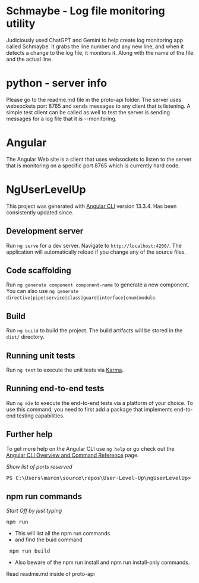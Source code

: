 # Schmaybe - Log file monitoring utility

Judiciously used ChatGPT and Gemini to help create log monitoring app called Schmaybe.  It grabs the line number and any new line, and when it detects a change to the log file, it monitors it.  Along with the name of the file and the actual line.

# python - server info

Please go to the readme.md file in the proto-api folder.  The server uses websockets port 8765 and sends messages to any client that is listening.   A simple test client can be called as well to test the server is sending messages for a log file that it is --monitoring.

# Angular

The Angular Web site is a client that uses websockets to listen to the server that is monitoring on a specific port 8765 which is currently hard code.

# NgUserLevelUp

This project was generated with [Angular CLI](https://github.com/angular/angular-cli) version 13.3.4.   Has been consistently updated since.

## Development server

Run `ng serve` for a dev server. Navigate to `http://localhost:4200/`. The application will automatically reload if you change any of the source files.

## Code scaffolding

Run `ng generate component component-name` to generate a new component. You can also use `ng generate directive|pipe|service|class|guard|interface|enum|module`.

## Build

Run `ng build` to build the project. The build artifacts will be stored in the `dist/` directory.

## Running unit tests

Run `ng test` to execute the unit tests via [Karma](https://karma-runner.github.io).

## Running end-to-end tests

Run `ng e2e` to execute the end-to-end tests via a platform of your choice. To use this command, you need to first add a package that implements end-to-end testing capabilities.

## Further help

To get more help on the Angular CLI use `ng help` or go check out the [Angular CLI Overview and Command Reference](https://angular.io/cli) page.

*Show list of ports reserved*

<pre>PS C:\Users\marcn\source\repos\User-Level-Up\ngUserLevelUp> netsh interface ipv4 show excludedportrange protocol=tcp</pre>

## npm run commands

*Start Off by just typing*

<pre>npm run</pre>

* This will list all the npm run commands
* and find the buid command

<pre> npm run build</pre>

* Also beware of the npm run install and npm run install-only commands.

  
 Read readme.md inside of proto-api


